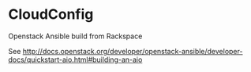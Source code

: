 # CloudConfig
Openstack Ansible build from Rackspace

See
http://docs.openstack.org/developer/openstack-ansible/developer-docs/quickstart-aio.html#building-an-aio
